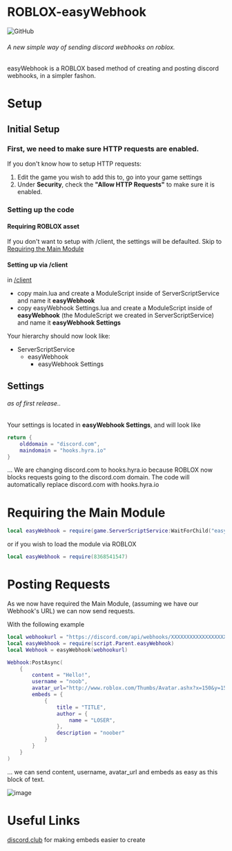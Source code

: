 # ROBLOX-easyWebhook

![GitHub](https://img.shields.io/github/license/luaexception/ROBLOX-easyWebhook)

###### *A new simple way of sending discord webhooks on roblox.*

easyWebhook is a ROBLOX based method of creating and posting discord webhooks, in a simpler fashon.

# Setup
## Initial Setup
### First, we need to make sure HTTP requests are enabled.

If you don't know how to setup HTTP requests:
1. Edit the game you wish to add this to, go into your game settings
2. Under **Security**, check the **"Allow HTTP Requests"** to make sure it is enabled.

### Setting up the code
#### Requiring ROBLOX asset
If you don't want to setup with /client, the settings will be defaulted.
Skip to [Requiring the Main Module](https://github.com/luaexception/ROBLOX-easyWebhook#requiring-the-main-module)

#### Setting up via /client

in [/client](https://github.com/luaexception/ROBLOX-easyWebhook/tree/main/client)
- copy main.lua and create a ModuleScript inside of ServerScriptService and name it **easyWebhook**
- copy easyWebhook Settings.lua and create a ModuleScript inside of **easyWebhook** (the ModuleScript we created in ServerScriptService) and name it **easyWebhook Settings**

Your hierarchy should now look like:
- ServerScriptService
   - easyWebhook
      - easyWebhook Settings
## Settings
###### as of first release..
Your settings is located in **easyWebhook Settings**, and will look like
```lua
return {
	olddomain = "discord.com",
	maindomain = "hooks.hyra.io"
}
```
... We are changing discord.com to hooks.hyra.io because ROBLOX now blocks requests going to the discord.com domain.
The code will automatically replace discord.com with hooks.hyra.io

# Requiring the Main Module

```lua
local easyWebhook = require(game.ServerScriptService:WaitForChild("easyWebhook"))
```

or if you wish to load the module via ROBLOX

```lua
local easyWebhook = require(8368541547)
```

# Posting Requests
As we now have required the Main Module, (assuming we have our Webhook's URL) we can now send requests.

With the following example
```lua
local webhookurl = "https://discord.com/api/webhooks/XXXXXXXXXXXXXXXXXX/XXXXXXXXXXXXXXXXXXXXXXXXXXXXXXXXXXXXXXXX"
local easyWebhook = require(script.Parent.easyWebhook)
local Webhook = easyWebhook(webhookurl)

Webhook:PostAsync(
	{
		content = "Hello!",
		username = "noob",
		avatar_url="http://www.roblox.com/Thumbs/Avatar.ashx?x=150&y=150&Format=Png&username=lua_exception",
		embeds = {
			{
				title = "TITLE",
				author = {
					name = "LOSER",
				},
				description = "noober"
			}
		}
	}
)
```
... we can send content, username, avatar_url and embeds as easy as this block of text.

![image](https://user-images.githubusercontent.com/38384052/147421099-8e1079a8-331b-4971-a224-9c6491f6d374.png)

# Useful Links
[discord.club](https://discord.club/dashboard) for making embeds easier to create
